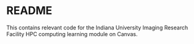 # README
This contains relevant code for the Indiana University Imaging Research Facility HPC computing learning module on Canvas.
